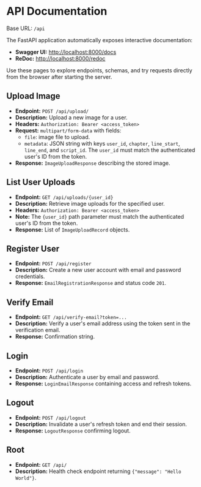 # API Documentation

Base URL: `/api`

The FastAPI application automatically exposes interactive documentation:

- **Swagger UI:** [http://localhost:8000/docs](http://localhost:8000/docs)
- **ReDoc:** [http://localhost:8000/redoc](http://localhost:8000/redoc)

Use these pages to explore endpoints, schemas, and try requests directly from the browser after starting the server.

## Upload Image

- **Endpoint:** `POST /api/upload/`
- **Description:** Upload a new image for a user.
- **Headers:** `Authorization: Bearer <access_token>`
- **Request:** `multipart/form-data` with fields:
  - `file`: image file to upload.
  - `metadata`: JSON string with keys `user_id`, `chapter`, `line_start`, `line_end`, and `script_id`. The `user_id` must match the authenticated user's ID from the token.
- **Response:** `ImageUploadResponse` describing the stored image.

## List User Uploads

- **Endpoint:** `GET /api/uploads/{user_id}`
- **Description:** Retrieve image uploads for the specified user.
- **Headers:** `Authorization: Bearer <access_token>`
- **Note:** The `{user_id}` path parameter must match the authenticated user's ID from the token.
- **Response:** List of `ImageUploadRecord` objects.

## Register User

- **Endpoint:** `POST /api/register`
- **Description:** Create a new user account with email and password credentials.
- **Response:** `EmailRegistrationResponse` and status code `201`.

## Verify Email

- **Endpoint:** `GET /api/verify-email?token=...`
- **Description:** Verify a user's email address using the token sent in the verification email.
- **Response:** Confirmation string.

## Login

- **Endpoint:** `POST /api/login`
- **Description:** Authenticate a user by email and password.
- **Response:** `LoginEmailResponse` containing access and refresh tokens.

## Logout

- **Endpoint:** `POST /api/logout`
- **Description:** Invalidate a user's refresh token and end their session.
- **Response:** `LogoutResponse` confirming logout.

## Root

- **Endpoint:** `GET /api/`
- **Description:** Health check endpoint returning `{"message": "Hello World"}`.

